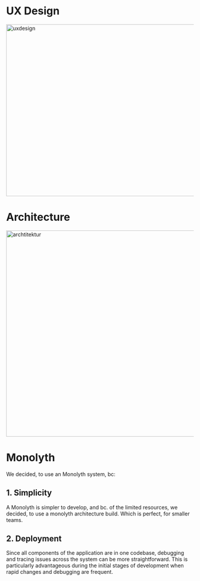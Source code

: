 # UX Design
<img width="760" height="461" alt="uxdesign" src="https://github.com/user-attachments/assets/6bb870ee-edfa-4bcf-b4aa-764c4bb98918" />

# Architecture
<img width="622" height="553" alt="archtitektur" src="https://github.com/user-attachments/assets/77623387-cdb0-4665-b3dc-59a3a42804e4" />


# Monolyth
We decided, to use an Monolyth system, bc:
## 1. Simplicity 
A Monolyth is simpler to develop, and bc. of the limited resources, we decided, to use a monolyth architecture build. 
Which is perfect, for smaller teams.

## 2. Deployment 
Since all components of the application are in one codebase, debugging and tracing issues across the system can be more straightforward. This is particularly advantageous during the initial stages of development when rapid changes and debugging are frequent.

